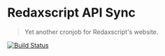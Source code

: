 Redaxscript API Sync
====================

> Yet another cronjob for Redaxscript's website.

[![Build Status](https://img.shields.io/github/workflow/status/redaxscript/redaxscript-api-sync/ci.svg)](https://github.com/redaxscript/redaxscript-api-sync/actions?query=workflow:ci)
